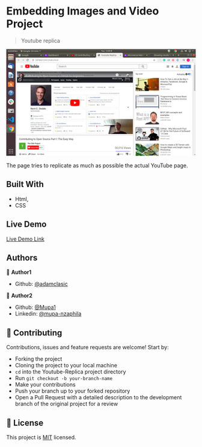 # Embedding Images and Video Project

> Youtube replica

![screenshot](./images/Screenshot.png)

The page tries to replicate as much as possible the actual YouTube page.

## Built With

- Html,
- CSS

## Live Demo

[Live Demo Link](https://rawcdn.githack.com/adamclasic/Youtube-clone/99cc02a77534c058a569f31ce57489762cc81ea8/index.html)


## Authors

👤 **Author1**

- Github: [@adamclasic](https://github.com/adamclasic)


👤 **Author2**

- Github: [@Mupa1](https://github.com/Mupa1)
- Linkedin: [@mupa-nzaphila](www.linkedin.com/in/mupa-nzaphila)

## 🤝 Contributing

Contributions, issues and feature requests are welcome! Start by:
* Forking the project
* Cloning the project to your local machine
* `cd` into the Youtube-Replica project directory
* Run `git checkout -b your-branch-name`
* Make your contributions
* Push your branch up to your forked repository
* Open a Pull Request with a detailed description to the development branch of the original project for a review

## 📝 License

This project is [MIT](https://opensource.org/licenses/MIT) licensed.


